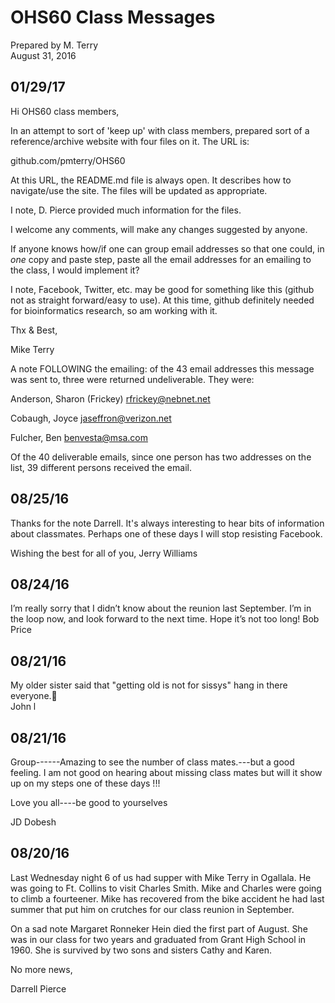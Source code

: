 # OHS60 Class Messages
Prepared by M. Terry  
August 31, 2016  



## 01/29/17

Hi OHS60 class members,

In an attempt to sort of 'keep up' with class members, prepared sort of a reference/archive website with four files on it. The URL is:

github.com/pmterry/OHS60

At this URL, the README.md file is always open. It describes how to navigate/use the site. The files will be updated as appropriate.

I note, D. Pierce provided much information for the files.

I welcome any comments, will make any changes suggested by anyone.

If anyone knows how/if one can group email addresses so that one could, in *one* copy and paste step, paste all the email addresses for an emailing to the class, I would implement it?

I note, Facebook, Twitter, etc. may be good for something like this (github not as straight forward/easy to use). At this time, github definitely needed for bioinformatics research, so am working with it.


Thx & Best,

Mike Terry

A note FOLLOWING the emailing: of the 43 email addresses this message was sent to, three were returned undeliverable. They were:

Anderson, Sharon (Frickey) rfrickey@nebnet.net

Cobaugh, Joyce jaseffron@verizon.net

Fulcher, Ben benvesta@msa.com


Of the 40 deliverable emails, since one person has two addresses on the list, 39 different persons received the email.

## 08/25/16

Thanks for the note Darrell. It's always interesting to hear bits of information about classmates. Perhaps one of these days I will stop resisting Facebook. 

Wishing the best for all of you,
Jerry Williams 

## 08/24/16

I’m really sorry that I didn’t know about the reunion last September. I’m in the loop now, and look forward to the next time. Hope it’s not too long!
Bob Price

## 08/21/16

My older sister said that "getting old is not for sissys" hang in there everyone.🎃  
John l

## 08/21/16

Group------Amazing to see the number of class mates.---but a good feeling.
I am not good on hearing about missing class mates but will it show up on my  steps one of these days  !!!

Love you all----be good to yourselves

JD Dobesh

## 08/20/16

Last Wednesday night 6 of us had supper with Mike Terry  in Ogallala.  He was going to Ft. Collins to visit Charles Smith.  Mike and Charles were going to climb a fourteener.  Mike has recovered from the bike accident he had last summer that put him on crutches for our class reunion in September.
 
On a sad note Margaret Ronneker Hein died the first part of August.  She was in our class for two years and graduated from Grant High School in 1960.  She is survived by two sons and sisters Cathy and Karen.
 
No more news,
 
Darrell Pierce
